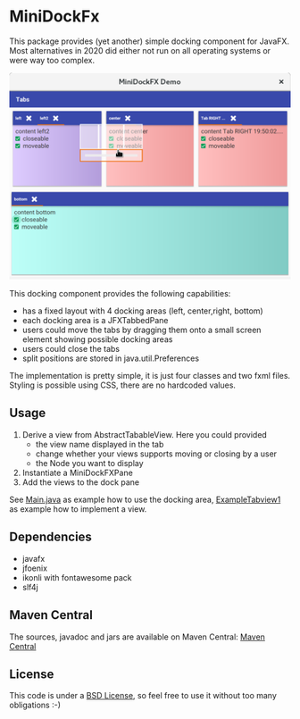 # MiniDockFx

This package provides (yet another) simple docking component for JavaFX.
Most alternatives in 2020 did either not run on all operating systems or were way too complex. 

![image](data/screen.png)

This docking component provides the following capabilities:

* has a fixed layout with 4 docking areas (left, center,right, bottom)
* each docking area is a JFXTabbedPane
* users could move the tabs by dragging them onto a small screen element showing possible docking areas
* users could close the tabs
* split positions are stored in java.util.Preferences  

The implementation is pretty simple, it is just four classes and two fxml files.
Styling is possible using CSS, there are no hardcoded values.

## Usage

1. Derive a view from AbstractTabableView. Here you could provided
   * the view name displayed in the tab
   * change whether your views supports moving or closing by a user
   * the Node you want to display
2. Instantiate a MiniDockFXPane
3. Add the views to the dock pane

See [Main.java](src/test/java/de/cadoculus/javafx/minidockfx/demo/Main.java) as example how to use the docking area,
[ExampleTabview1](src/test/java/de/cadoculus/javafx/minidockfx/demo/ExampleTabview1.java) as example how to implement a view.

## Dependencies
* javafx
* jfoenix
* ikonli with fontawesome pack
* slf4j


## Maven Central 

The sources, javadoc and jars are available on Maven Central:
[Maven Central](https://oss.sonatype.org/#nexus-search;quick~minidockfx)
## License

This code is under a  [BSD License](LICENSE), so feel free to use it without too many obligations :-)
    
